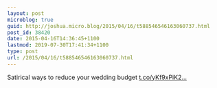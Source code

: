 ```yaml
---
layout: post
microblog: true
guid: http://joshua.micro.blog/2015/04/16/t588546546163060737.html
post_id: 38420
date: 2015-04-16T14:36:45+1100
lastmod: 2019-07-30T17:41:34+1100
type: post
url: /2015/04/16/t588546546163060737.html
---
```

Satirical ways to reduce your wedding budget [t.co/yKf9xPiK2...](http://t.co/yKf9xPiK2R)
